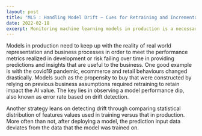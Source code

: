 ```yaml
---
layout: post
title: "ML5 : Handling Model Drift ~ Cues for Retraining and Incremental Learning"
date: 2022-02-18
excerpt: Monitoring machine learning models in production is a necessary but tedious task. When the data has changed and the model has drifted, it will impact the model performance. 
---
```


Models in production need to keep up with the reality of real world representation and business processes in order to meet the performance metrics realized in development or risk failing over time in providing predictions and insights that are useful to the business. One good example is with the covid19 pandemic, ecommerce and retail behaviours changed drastically. Models such as the propensity to buy that were constructed by relying on previous business assumptions required retraining to retain impact the AI value. The key lies in observing a model performance dip, also known as error rate based on drift detection. 

Another strategy leans on detecting drift through comparing statistical distribution of features values used in training versus that in production. More often than not, after deploying a model, the prediction input data deviates from the data that the model was trained on.  
